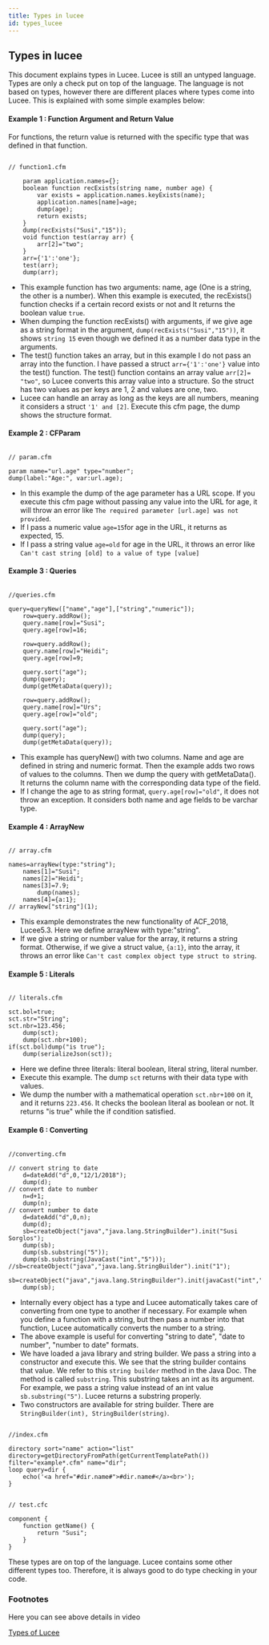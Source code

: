 ```yaml
---
title: Types in lucee
id: types_lucee
---
```

## Types in lucee ##

This document explains types in Lucee. Lucee is still an untyped language. Types are only a check put on top of the language. The language is not based on types, however there are different places where types come into Lucee. This is explained with some simple examples below:

#### Example 1 : Function Argument and Return Value ####

For functions, the return value is returned with the specific type that was defined in that function.

```luceescript

// function1.cfm

	param application.names={};
	boolean function recExists(string name, number age) {
		var exists = application.names.keyExists(name);
		application.names[name]=age;
		dump(age);
		return exists;
	}
	dump(recExists("Susi","15"));
	void function test(array arr) {
		arr[2]="two";
	}
	arr={'1':'one'};
	test(arr);
	dump(arr);
```

* This example function has two arguments: name, age (One is a string, the other is a number). When this example is executed, the recExists() function checks if a certain record exists or not and It returns the boolean value ``true``.
* When dumping the function recExists() with arguments, if we give age as a string format in the argument, ``dump(recExists("Susi","15"))``, it shows ``string 15`` even though we defined it as a number data type in the arguments.
* The test() function takes an array, but in this example I do not pass an array into the function. I have passed a struct ``arr={'1':'one'}`` value into the test() function. The test() function contains an array value ``arr[2]= "two"``, so Lucee converts this array value into a structure. So the struct has two values as per keys are 1, 2 and values are one, two. 
* Lucee can handle an array as long as the keys are all numbers, meaning it considers a struct ``'1' and [2]``. Execute this cfm page, the dump shows the structure format.


#### Example 2 : CFParam ####

```luceescript

// param.cfm

param name="url.age" type="number";
dump(label:"Age:", var:url.age);
```

* In this example the dump of the age parameter has a URL scope. If you execute this cfm page without passing any value into the URL for age, it will throw an error like ``The required parameter [url.age] was not provided``.
* If I pass a numeric value ``age=15``for age in the URL, it returns as expected, 15.
* If I pass a string value ``age=old`` for age in the URL, it throws an error like ``Can't cast string [old] to a value of type [value]``


#### Example 3 : Queries ####

```luceescript

//queries.cfm

query=queryNew(["name","age"],["string","numeric"]);
	row=query.addRow();
	query.name[row]="Susi";
	query.age[row]=16;

	row=query.addRow();
	query.name[row]="Heidi";
	query.age[row]=9;

	query.sort("age");
	dump(query);
	dump(getMetaData(query));

	row=query.addRow();
	query.name[row]="Urs";
	query.age[row]="old";
	
	query.sort("age");
	dump(query);
	dump(getMetaData(query));
```

* This example has queryNew() with two columns. Name and age are defined in string and numeric format. Then the example adds two rows of values to the columns. Then we dump the query with getMetaData(). It returns the column name with the corresponding data type of the field. 
* If I change the age to as string format, ``query.age[row]="old"``, it does not throw an exception. It considers both name and age fields to be varchar type.


#### Example 4 : ArrayNew ####

```luceescript

// array.cfm

names=arrayNew(type:"string");
	names[1]="Susi";
	names[2]="Heidi";
	names[3]=7.9;
		dump(names);
	names[4]={a:1};
// arrayNew["string"](1);
```

* This example demonstrates the new functionality of ACF_2018, Lucee5.3. Here we define arrayNew with type:"string".
* If we give a string or number value for the array, it returns a string format. Otherwise, if we give a struct value, ``{a:1}``, into the array, it throws an error like ``Can't cast complex object type struct to string``. 

#### Example 5 : Literals ####

```luceescript

// literals.cfm

sct.bol=true;
sct.str="String";
sct.nbr=123.456;
	dump(sct);
	dump(sct.nbr+100);
if(sct.bol)dump("is true");
	dump(serializeJson(sct));
```

* Here we define three literals: literal boolean, literal string, literal number.
* Execute this example. The dump ``sct`` returns with their data type with values.
* We dump the number with a mathematical operation ``sct.nbr+100`` on it, and it returns ``223.456``. It checks the boolean literal as boolean or not. It returns "is true" while the if condition satisfied.


#### Example 6 : Converting ####

```luceescript

//converting.cfm

// convert string to date
	d=dateAdd("d",0,"12/1/2018");
	dump(d);
// convert date to number
	n=d+1;
	dump(n);
// convert number to date
	d=dateAdd("d",0,n);
	dump(d);
	sb=createObject("java","java.lang.StringBuilder").init("Susi Sorglos");
	dump(sb);
	dump(sb.substring("5"));
	dump(sb.substring(JavaCast("int","5")));
//sb=createObject("java","java.lang.StringBuilder").init("1");
	sb=createObject("java","java.lang.StringBuilder").init(javaCast("int","1"));
	dump(sb);
```

* Internally every object has a type and Lucee automatically takes care of converting from one type to another if necessary. For example when you define a function with a string, but then pass a number into that function, Lucee automatically converts the number to a string. 
* The above example is useful for converting "string to date", "date to number", "number to date" formats.
* We have loaded a java library and string builder. We pass a string into a constructor and execute this. We see that the string builder contains that value. We refer to this ``string builder`` method in the Java Doc. The method is called ``substring``. This substring takes an int as its argument. For example, we pass a string value instead of an int value ``sb.substring("5")``. Lucee returns a substring properly.
* Two constructors are available for string builder. There are ``StringBuilder(int), StringBuilder(string)``. 

```luceescript
 
//index.cfm

directory sort="name" action="list" directory=getDirectoryFromPath(getCurrentTemplatePath()) filter="example*.cfm" name="dir";
loop query=dir {
	echo('<a href="#dir.name#">#dir.name#</a><br>');
}
```

```luceescript

// test.cfc

component {
	function getName() {
		return "Susi";
	}
}
```

These types are on top of the language. Lucee contains some other different types too. Therefore, it is always good to do type checking in your code.

### Footnotes ###

Here you can see above details in video

[Types of Lucee](https://youtu.be/02kMrN4PByc)
